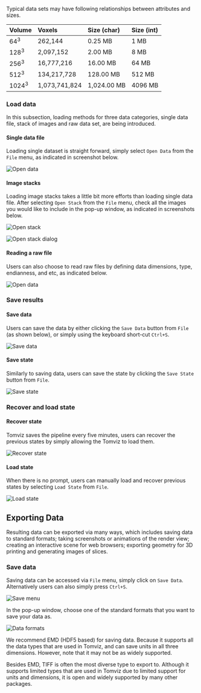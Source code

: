Typical data sets may have following relationships between attributes and sizes.

| Volume          | Voxels        | Size (char) | Size (int) |
|  :---           |  :---         |    :---     | :---       |
| 64<sup>3</sup>  | 262,144       | 0.25 MB     | 1 MB       |
| 128<sup>3</sup> | 2,097,152     | 2.00 MB     | 8 MB       |
| 256<sup>3</sup> | 16,777,216    | 16.00 MB    | 64 MB      |
| 512<sup>3</sup> | 134,217,728   | 128.00 MB   | 512 MB     |
| 1024<sup>3</sup>| 1,073,741,824 | 1,024.00 MB | 4096 MB    |

### Load data

In this subsection, loading methods for three data categories, single data file, stack of images and raw data set, are being introduced.

#### Single data file

Loading single dataset is straight forward, simply select ```Open Data``` from the ```File``` menu, as indicated in screenshot below.

![Open data](img/tomviz_open_data.png)

#### Image stacks

Loading image stacks takes a little bit more efforts than loading single data file. After selecting ```Open Stack``` from the ```File``` menu, check all the images you would like to include in the pop-up window, as indicated in screenshots below.

![Open stack](img/tomviz_open_stack.png)

![Open stack dialog](img/tomviz_stack_dialog.png)

#### Reading a raw file

Users can also choose to read raw files by defining data dimensions, type, endianness, and etc, as indicated below.

![Open data](img/raw_reader.png)

### Save results

#### Save data

Users can save the data by either clicking the ```Save Data``` button from ```File``` (as shown below), or simply using the keyboard short-cut ```Ctrl+S```.

![Save data](img/tomviz_save_data.png)

#### Save state

Similarly to saving data, users can save the state by clicking the ```Save State``` button from ```File```.

![Save state](img/tomviz_save_state.png)

### Recover and load state

#### Recover state

Tomviz saves the pipeline every five minutes, users can recover the previous states by simply allowing the Tomviz to load them.

![Recover state](img/tomviz_recover.png)

#### Load state

When there is no prompt, users can manually load and recover previous states by selecting ```Load State``` from ```File```.

![Load state](img/tomviz_load_state.png)

## Exporting Data

Resulting data can be exported via many ways, which includes saving data to standard formats; taking screenshots or animations of the render view; creating an interactive scene for web browsers; exporting geometry for 3D printing and generating images of slices.

### Save data

Saving data can be accessed via ```File``` menu, simply click on ```Save Data```. Alternatively users can also simply press ```Ctrl+S```.

![Save menu](img/tomviz_save_data.png)

In the pop-up window, choose one of the standard formats that you want to save your data as.

![Data formats](img/save_data_formats.png)

We recommend EMD (HDF5 based) for saving data. Because it supports all the data types that are used in Tomviz, and can save units in all three dimensions. However, note that it may not be as widely supported.

Besides EMD, TIFF is often the most diverse type to export to. Although it supports limited types that are used in Tomviz due to limited support for units and dimensions, it is open and widely supported by many other packages.